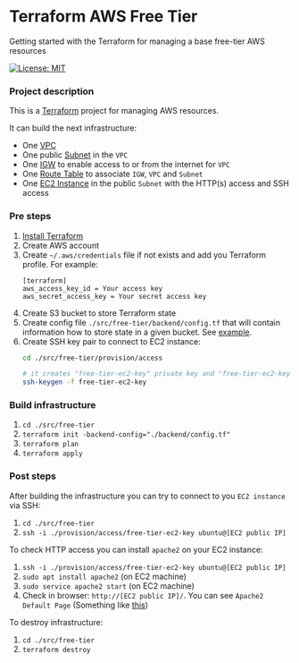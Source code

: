 # Terraform AWS Free Tier

Getting started with the Terraform for managing a base free-tier AWS resources

[![License: MIT](https://img.shields.io/badge/License-MIT-brightgreen.svg)](./LICENSE)

### Project description

This is a [Terraform](https://www.terraform.io/) project for managing AWS resources. 

It can build the next infrastructure:

* One [VPC](https://docs.aws.amazon.com/vpc/latest/userguide/what-is-amazon-vpc.html)
* One public [Subnet](https://docs.aws.amazon.com/vpc/latest/userguide/working-with-vpcs.html#AddaSubnet) in the `VPC`
* One [IGW](https://docs.aws.amazon.com/vpc/latest/userguide/VPC_Internet_Gateway.html) to enable access to or from the internet for `VPC`
* One [Route Table](https://docs.aws.amazon.com/vpc/latest/userguide/VPC_Route_Tables.html) to associate `IGW`, `VPC` and `Subnet`
* One [EC2 Instance](https://docs.aws.amazon.com/AWSEC2/latest/UserGuide/concepts.html) in the public `Subnet` with the HTTP(s) access and SSH access

### Pre steps

1. [Install Terraform](https://learn.hashicorp.com/terraform/getting-started/install.html)
2. Create AWS account
3. Create `~/.aws/credentials` file if not exists and add you Terraform profile. For example:
   ```text
   [terraform]
   aws_access_key_id = Your access key
   aws_secret_access_key = Your secret access key 
   ```
4. Create S3 bucket to store Terraform state
5. Create config file `./src/free-tier/backend/config.tf` that will contain information how to store state in a given bucket. See [example](./src/free-tier/backend/example.config.tf).
6. Create SSH key pair to connect to EC2 instance:
   ```bash
   cd ./src/free-tier/provision/access

   # it creates "free-tier-ec2-key" private key and "free-tier-ec2-key.pub" public key
   ssh-keygen -f free-tier-ec2-key
   ``` 
   
### Build infrastructure

1. `cd ./src/free-tier`
2. `terraform init -backend-config="./backend/config.tf"`
3. `terraform plan`
4. `terraform apply`

### Post steps

After building the infrastructure you can try to connect to you `EC2 instance` via SSH:

1. `cd ./src/free-tier`
2. `ssh -i ./provision/access/free-tier-ec2-key ubuntu@[EC2 public IP]`

To check HTTP access you can install `apache2` on your EC2 instance:

1. `ssh -i ./provision/access/free-tier-ec2-key ubuntu@[EC2 public IP]`
2. `sudo apt install apache2` (on EC2 machine)
3. `sudo service apache2 start` (on EC2 machine) 
4. Check in browser: `http://[EC2 public IP]/`. You can see `Apache2 Default Page` (Something like [this](https://annex.exploratorium.edu/))

To destroy infrastructure:

1. `cd ./src/free-tier`
2. `terraform destroy`

